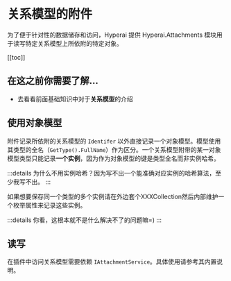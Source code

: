 # 关系模型的附件

为了便于针对性的数据储存和访问，Hyperai 提供 Hyperai.Attachments 模块用于读写特定关系模型上所依附的特定对象。

[[toc]]

## 在这之前你需要了解...

- 去看看前面基础知识中对于**关系模型**的介绍

## 使用对象模型

附件记录所依附的关系模型的 `Identifer` 以外直接记录一个对象模型。模型使用其类型的全名（`GetType().FullName`）作为区分。一个关系模型附带的某一对象模型类型只能记录**一个实例**，因为作为对象模型的键是类型全名而非实例哈希。

:::details
为什么不用实例哈希？因为写不出一个能准确对应实例的哈希算法，至少我写不出。
:::

如果想要保存同一个类型的多个实例请在外边套个XXXCollection然后内部维护一个枚举属性来记录这些实例。

:::details
你看，这根本就不是什么解决不了的问题嘛=)
:::

## 读写

在插件中访问关系模型需要依赖 `IAttachmentService`。具体使用请参考其内置说明。